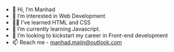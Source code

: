 - 👋 Hi, I’m Manhad
- 👀 I’m interested in Web Development
- 🧑‍💻 I've learned HTML and CSS
- 🌱 I’m currently learning Javascript.
- 💞️ I’m looking to kickstart my career in Front-end development
- 📫 Reach me - manhad.majin@outlook.com

<!---
manhadkhan/manhadkhan is a ✨ special ✨ repository because its `README.md` (this file) appears on your GitHub profile.
You can click the Preview link to take a look at your changes.
--->
